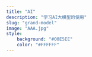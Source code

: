```yaml
---
title: "AI"
description: "学习AI大模型的使用"
slug: "grand-model"
image: "AAA.jpg"
style:
    background: "#00E5EE"
    color: "#FFFFFF"
---
```

